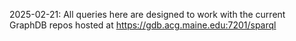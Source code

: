 2025-02-21: All queries here are designed to work with the current GraphDB repos hosted at https://gdb.acg.maine.edu:7201/sparql

